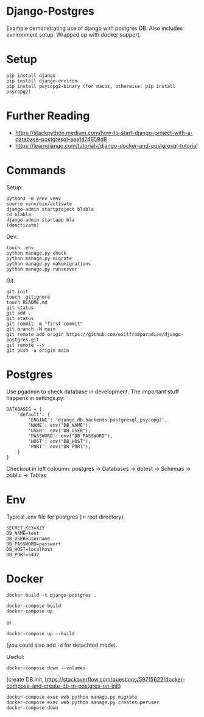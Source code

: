 # Django-Postgres

Example demonstrating use of django with postgres DB. Also includes evnironment setup. Wrapped up with docker support.


# Setup

```
pip install django
pip install django-environ
pip install psycopg2-binary (for macos, otherwise: pip install psycopg2)
```

# Further Reading
- https://stackpython.medium.com/how-to-start-django-project-with-a-database-postgresql-aaa1d74659d8
- https://learndjango.com/tutorials/django-docker-and-postgresql-tutorial

# Commands

Setup:
```
python3 -m venv venv
source venv/bin/activate
django-admin startproject blabla
cd blabla
django-admin startapp bla
(deactivate)
```

Dev:
```
touch .env
python manage.py check
python manage.py migrate
python manage.py makemigrations
python manage.py runserver
```

Git:
```
git init
touch .gitignore
touch README.md
git status
git add .
git status
git commit -m "first commit"
git branch -M main
git remote add origin https://github.com/exitfromparadise/django-postgres.git
git remote --v
git push -u origin main
```

# Postgres

Use pgadmin to check database in development. The important stuff happens in settings.py:

```
DATABASES = {
    'default': {
        'ENGINE': 'django.db.backends.postgresql_psycopg2',
        'NAME': env("DB_NAME"),
        'USER': env("DB_USER"),
        'PASSWORD': env("DB_PASSWORD"),
        'HOST': env("DB_HOST"),
        'PORT': env("DB_PORT"),
    }
}
```

Checkout in left coloumn: postgres -> Databases -> dbtest -> Schemas -> public -> Tables


# Env

Typical .env file for postgres (in root directory):

```
SECRET_KEY=XZY
DB_NAME=test
DB_USER=username
DB_PASSWORD=passwort
DB_HOST=localhost
DB_PORT=5432
```


# Docker


```
docker build -t django-postgres .
```

```
docker-compose build
docker-compose up
```

or
```
docker-compose up --build
```
(you could also add `-d` for detachted mode).

Useful:
```
docker-compose down --volumes
```
(create DB init, https://stackoverflow.com/questions/59715622/docker-compose-and-create-db-in-postgres-on-init)


```
docker-compose exec web python manage.py migrate
docker-compose exec web python manage.py createsuperuser
docker-compose down
```
